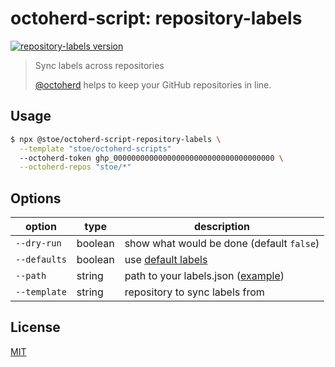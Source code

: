 # octoherd-script: repository-labels

[![repository-labels version](https://img.shields.io/github/package-json/v/stoe/octoherd-scripts?filename=scripts%2Frepository-labels%2Fpackage.json)](https://github.com/stoe/octoherd-scripts/pkgs/npm/octoherd-script-repository-labels)

> Sync labels across repositories
>
> [@octoherd](https://github.com/octoherd/) helps to keep your GitHub repositories in line.

## Usage

```sh
$ npx @stoe/octoherd-script-repository-labels \
  --template "stoe/octoherd-scripts"
  --octoherd-token ghp_000000000000000000000000000000000000 \
  --octoherd-repos "stoe/*"
```

## Options

| option       | type    | description                                       |
| ------------ | ------- | ------------------------------------------------- |
| `--dry-run`  | boolean | show what would be done (default `false`)         |
| `--defaults` | boolean | use [default labels](./labels.js)                 |
| `--path`     | string  | path to your labels.json ([example](labels.json)) |
| `--template` | string  | repository to sync labels from                    |

## License

[MIT](license)
